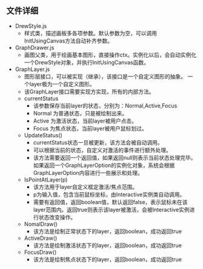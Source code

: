 ## 文件详细

- DrewStyle.js 
    - 样式类，描述画板多各项参数。默认参数为空，可以调用InitUsingCanvas方法自动补齐参数。
- GraphDrawer.js
    - 画图父类，用于绘画基本图形，直接操作ctx。实例化以后，会自动实例化一个DrewStyle对象，并执行InitUsingCanvas函数。
- GraphLayer.js
    - 图形层接口，可以被实现（继承），该接口是一个自定义图形的抽象。 一个layer极为一个自定义图形。
    - 该GraphLayer接口需要实现方实现，所有的内部方法。
    - currentStatus
        - 该参数保存当前layer的状态，分别为：Normal,Active,Focus
        - Normal 为普通状态，只是被绘制出来。
        - Active 为激活状态，当前layer被用户点击。
        - Focus 为焦点状态，当前layer被用户鼠标划过。
    - UpdateStatus() 
        - currentStatus状态一旦被更新，该方法会被自动调用。
        - 可以根据当前的状态，自定义对激活的事件进行额外处理。
        - 该方法需要返回一个返回值，如果返回null则表示当前状态处理完毕。如果返回一个GraphLayerOption的实例化对象，系统会根据GraphLayerOption内容进行一些展示和处理。
    - IsPointAtLayer(p)
        - 该方法用于layer自定义框定激活/焦点范围。
        - p为输入值，包含当前鼠标坐标，由Interactive实例类自动调用。
        - 需要有返回值，返回boolean值，默认返回false，表示鼠标未在该layer范围内。返回true则表示该layer被激活，会被Interactive实例进行状态改变操作。
    - NomalDraw()
        - 该方法是绘制正常状态下的layer，返回boolean，成功返回true
    - ActiveDraw()
        - 该方法是绘制激活状态下的layer，返回boolean，成功返回true
    - FocusDraw()
        - 该方法是绘制焦点状态下的layer，返回boolean，成功返回true